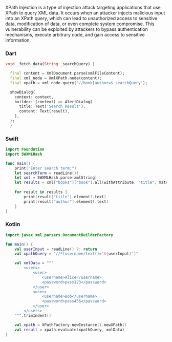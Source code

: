 XPath Injection is a type of injection attack targeting applications that use XPath to query XML data. It occurs when an attacker injects malicious input into an XPath query, which can lead to unauthorized access to sensitive data, modification of data, or even complete system compromise. This vulnerability can be exploited by attackers to bypass authentication mechanisms, execute arbitrary code, and gain access to sensitive information.

### Dart

```dart
void _fetch_data(String _searchQuery) {

  final content = XmlDocument.parse(xmlFileContent);
  final xml_node = XmlXPath.node(content);
  final xpath = xml_node.query('//book[author=$_searchQuery');

  showDialog(
    context: context,
    builder: (context) => AlertDialog(
      title: Text('Search Result'),
      content: Text(result),
    ),
  );
  }
```

### Swift

```swift
import Foundation
import SWXMLHash

func main() {
    print("Enter search term:")
    let searchTerm = readLine()!
    let xml = SWXMLHash.parse(xmlString)
    let results = xml["books"]["book"].all(withAttribute: "title", matchingXPath: "//title[contains(text(), '\(searchTerm)')]")
    
    for result in results {
        print(result["title"].element!.text)
        print(result["author"].element!.text)
    }
}
```

### Kotlin

```kotlin
import javax.xml.parsers.DocumentBuilderFactory

fun main() {
    val userInput = readLine() ?: return
    val xpathQuery = "//*[username/text()='${userInput}']"

    val xmlData = """
        <users>
            <user>
                <username>Alice</username>
                <password>pass123</password>
            </user>
            <user>
                <username>Bob</username>
                <password>pass456</password>
            </user>
        </users>
    """.trimIndent()

    val xpath = XPathFactory.newInstance().newXPath()
    val result = xpath.evaluate(xpathQuery, xmlData)
}
```
